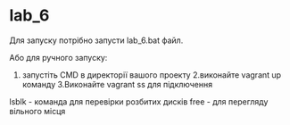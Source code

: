 # lab_6
Для запуску потрібно запусти lab_6.bat файл.



Або для ручного запуску:
1. запустіть CMD в директорії вашого проекту
2.виконайте vagrant up команду
3.Виконайте vagrant ss для підключення



lsblk - команда для перевірки розбитих дисків
free - для перегляду вільного місця
